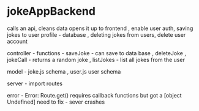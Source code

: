 # jokeAppBackend
calls an api, cleans data opens it up to frontend , enable user auth, saving jokes to user profile -  database , deleting jokes from users, delete user account  



controller - functions - saveJoke - can save to data base , deleteJoke , jokeCall - returns a random joke , listJokes - list all jokes from the user 

model - joke.js schema , user.js user schema 

server - import routes 



error - Error: Route.get() requires callback functions but got a [object Undefined] need to fix - sever crashes 
